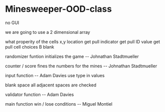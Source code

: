 # Minesweeper-OOD-class
no GUI 


we are going to use a 2 dimensional array 

what properity of the cells 
  x,y location 
    get 
    pull
  indicator 
    get
    pull 
  ID value
    get pull
  cell choices 
    B blank 
    
    
  
randomizer funtion 
  initializes the game -- Johnathan Stadtmueller

counter / score 
  fines the numbers for the mines -- Johnathan Stadtmueller
  
input function -- Adam Davies
  use type in values
  
blank space 
  all adjacent spaces are checked 
  
validator function -- Adam Davies
 
main function 
  win / lose conditions  -- Miguel Montiel
  
